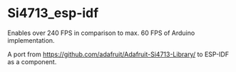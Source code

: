 # Si4713_esp-idf

Enables over 240 FPS in comparison to max. 60 FPS of Arduino implementation.

A port from https://github.com/adafruit/Adafruit-Si4713-Library/ to ESP-IDF as a component.
